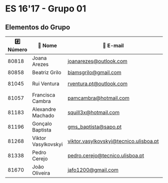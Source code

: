 ﻿# ES 16'17 - Grupo 01

## Elementos do Grupo

| :hash: Número |     :memo: Nome     |              :email: E-mail              |          :octocat: GitHub          |  :package: Módulo  |
|---------------|---------------------|------------------------------------------|------------------------------------|--------------------|
|         80818 |        Joana Arezes |          <joanarezes@outlook.com>        | [JoanaArezes][80818@git]           |       Activity        |
|         80858 |       Beatriz Grilo |          <biamsgrilo@gmail.com>          | [BMSGrilo][80858@git]              |        Hotel       |
|         81045 |         Rui Ventura |         <rventura.pt@outlook.com>        | [rgcv][81045@git]                  |    Bank + Broker   |
|         81057 |    Francisca Cambra |           <pamcambra@hotmail.com>        | [kika96kika][81057@git]            |         TBA        |
|         81183 |   Alexandre Machado |            <squill3x@hotmail.com>        | [squill3x][81183@git]              |        Hotel       |
|         81196 |    Gonçalo Baptista |        <gms_baptista@sapo.pt>            | [gmsbaptista][81196@git]           |         TBA        |
|         81268 | Viktor Vasylkovskyi | <viktor.vasylkovskyi@tecnico.ulisboa.pt> | [vitiavas][81268@git]              |         TBA        |
|         81338 |        Pedro Cerejo |        <pedro.cerejo@tecnico.ulisboa.pt> | [schimini][81338@git]              |        Hotel       |
|         81670 |       João Oliveira |            <jafo1200@gmail.com>          | [joaoalexandreoliveira][81670@git] |         TBA        |

[80818@git]: https://github.com/JoanaArezes
[80858@git]: https://github.com/BMSGrilo
[81045@git]: https://github.com/rgcv
[81057@git]: https://github.com/kika96kika
[81183@git]: https://github.com/squill3x
[81196@git]: https://github.com/gmsbaptista
[81268@git]: https://github.com/vitiavas
[81338@git]: https://github.com/schimini
[81670@git]: https://github.com/joaoalexandreoliveira
